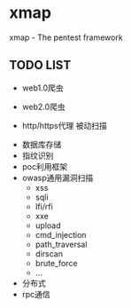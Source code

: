 # xmap
xmap - The pentest framework

## TODO LIST
+ web1.0爬虫
- web2.0爬虫
+ http/https代理 被动扫描
- 数据库存储
- 指纹识别
- poc利用框架
- owasp通用漏洞扫描
	- xss
	- sqli
	- lfi/rfi
	- xxe
	- upload
	- cmd_injection
	- path_traversal
	- dirscan
	- brute_force
	- ...
- 分布式
- rpc通信